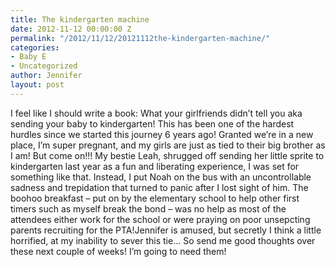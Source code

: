 ```yaml
---
title: The kindergarten machine
date: 2012-11-12 00:00:00 Z
permalink: "/2012/11/12/20121112the-kindergarten-machine/"
categories:
- Baby E
- Uncategorized
author: Jennifer
layout: post
---
```


I feel like I should write a book: What your girlfriends didn&#8217;t tell you aka sending your baby to kindergarten! This has been one of the hardest hurdles since we started this journey 6 years ago! Granted we&#8217;re in a new place, I&#8217;m super pregnant, and my girls are just as tied to their big brother as I am! But come on!!! My bestie Leah, shrugged off sending her little sprite to kindergarten last year as a fun and liberating experience, I was set for something like that. Instead, I put Noah on the bus with an uncontrollable sadness and trepidation that turned to panic after I lost sight of him. The boohoo breakfast &#8211; put on by the elementary school to help other first timers such as myself break the bond &#8211; was no help as most of the attendees either work for the school or were praying on poor unsepcting parents recruiting for the PTA!Jennifer is amused, but secretly I think a little horrified, at my inability to sever this tie&#8230; So send me good thoughts over these next couple of weeks! I&#8217;m going to need them!
